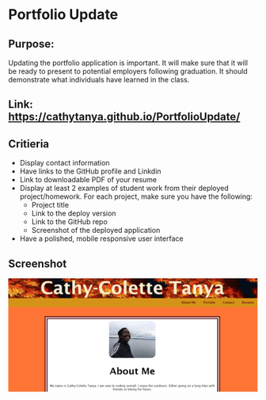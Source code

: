 #  Portfolio Update

## Purpose:
Updating the portfolio application is important.
It will make sure that it will be ready to present to potential employers following graduation.
It should demonstrate what individuals have learned in the class.

## Link: https://cathytanya.github.io/PortfolioUpdate/

## Critieria
- Display contact information
- Have links to the GitHub profile and Linkdin
- Link to downloadable PDF of your resume
- Display at least 2 examples of student work from their deployed project/homework.
  For each project, make sure you have the following:
    - Project title
    - Link to the deploy version
    - Link to the GitHub repo
    - Screenshot of the deployed application
- Have a polished, mobile responsive user interface

## Screenshot
![](cover.PNG)

